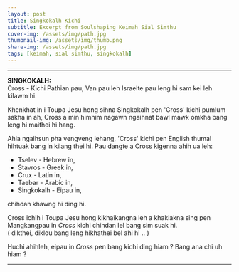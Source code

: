 ```yaml
---
layout: post
title: Singkokalh Kichi
subtitle: Excerpt from Soulshaping Keimah Sial Simthu
cover-img: /assets/img/path.jpg
thumbnail-img: /assets/img/thumb.png
share-img: /assets/img/path.jpg
tags: [keimah, sial simthu, singkokalh]
---
```


***
**SINGKOKALH:**  
Cross - Kichi Pathian pau, Van pau leh Israelte pau leng hi sam kei leh kilawm hi.  

Khenkhat in i Toupa Jesu hong sihna Singkokalh pen 'Cross' kichi pumlum sakha in ah, Cross a min himhim nagawn ngaihnat bawl mawk omkha bang leng hi maithei hi hang.  

Ahia ngaihsun pha vengveng lehang, 'Cross' kichi pen English thumal hihtuak bang in kilang thei hi. Pau dangte a Cross kigenna ahih ua leh:  
- Tselev - Hebrew in,  
- Stavros - Greek in,  
- Crux - Latin in,  
- Taebar - Arabic in,  
- Singkokalh - Eipau in,  

chihdan khawng hi ding hi.  

Cross ichih i Toupa Jesu hong kikhaikangna leh a khakiakna sing pen Mangkangpau in *Cross* kichi chihdan lel bang sim suak hi.  
( dikthei, diklou bang leng hikhathei bel ahi hi .. ) 

 Huchi ahihleh, eipau in *Cross* pen bang kichi ding hiam ? Bang ana chi uh hiam ?
 ***
